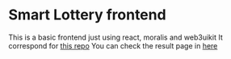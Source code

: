 # Smart Lottery frontend

This is a basic frontend just using react, moralis and web3uikit
It correspond for [this repo](https://github.com/maikelordaz/Hardhat-Loterry)
You can check the result page in [here]()
